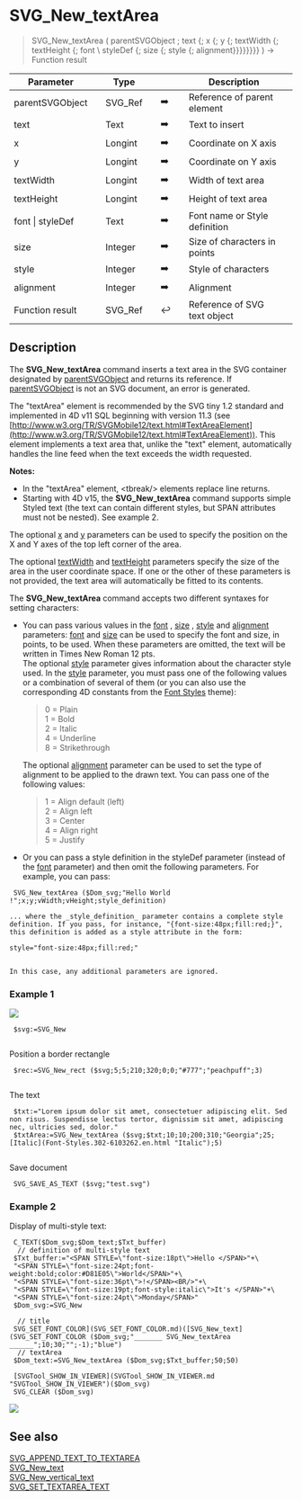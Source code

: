 <!-- svgReference := SVG_New_textArea ( svgObject ; text ; x ; y ; width ; height ; Font_Name ; Font_Size ; fontStyles ; fontAlignment )
 -> svgObject (Text)
 -> text (Text) - String to write
 -> x (Real) - X position
 -> y (Real) - Y position
 -> width (Real)
 -> height (Real)
 -> Font_Name (Text) - Default is Time New Roman
 -> Font_Size (Long Integer) - Default is 12 pt
 -> fontStyles (Long Integer) - Default is standard
 -> fontAlignment (Long Integer) - Default is start (Left)
 <- svgReference (Text)-->
# SVG_New_textArea

> SVG_New_textArea ( parentSVGObject ; text {; x {; y {; textWidth {; textHeight {; font \ styleDef {; size {; style {; alignment}}}}}}}} ) -> Function result

| Parameter |     | Type |     |     |     | Description |     |
| --- | --- | --- | --- | --- | --- | --- | --- |
| parentSVGObject |     | SVG_Ref |     | ➡️ |     | Reference of parent element |     |
| text |     | Text |     | ➡️ |     | Text to insert |     |
| x   |     | Longint |     | ➡️ |     | Coordinate on X axis |     |
| y   |     | Longint |     | ➡️ |     | Coordinate on Y axis |     |
| textWidth |     | Longint |     | ➡️ |     | Width of text area |     |
| textHeight |     | Longint |     | ➡️ |     | Height of text area |     |
| font \| styleDef |     | Text |     | ➡️ |     | Font name or Style definition |     |
| size |     | Integer |     | ➡️ |     | Size of characters in points |     |
| style |     | Integer |     | ➡️ |     | Style of characters |     |
| alignment |     | Integer |     | ➡️ |     | Alignment |     |
| Function result |     | SVG_Ref |     | ↩️ |     | Reference of SVG text object |     |

## Description

The **SVG_New_textArea** command inserts a text area in the SVG container designated by [parentSVGObject](# "Reference of parent element") and returns its reference. If [parentSVGObject](# "Reference of parent element") is not an SVG document, an error is generated.

The "textArea" element is recommended by the SVG tiny 1.2 standard and implemented in 4D v11 SQL beginning with version 11.3 (see [http://www.w3.org/TR/SVGMobile12/text.html#TextAreaElement](http://www.w3.org/TR/SVGMobile12/text.html#TextAreaElement)). This element implements a text area that, unlike the "text" element, automatically handles the line feed when the text exceeds the width requested.

**Notes:**

* In the "textArea" element, &lt;tbreak/&gt; elements replace line returns.
* Starting with 4D v15, the **SVG_New_textArea** command supports simple Styled text (the text can contain different styles, but SPAN attributes must not be nested). See example 2.

The optional [x](# "Coordinate on X axis") and [y](# "Coordinate on Y axis") parameters can be used to specify the position on the X and Y axes of the top left corner of the area.

The optional [textWidth](# "Width of text area") and [textHeight](# "Height of text area") parameters specify the size of the area in the user coordinate space. If one or the other of these parameters is not provided, the text area will automatically be fitted to its contents.

The **SVG_New_textArea** command accepts two different syntaxes for setting characters:

* You can pass various values in the [font](# "Font name or Style definition") , [size](# "Size of characters in points") , [style](# "Style of characters") and [alignment](# "Alignment") parameters: [font](# "Font name or Style definition") and [size](# "Size of characters in points") can be used to specify the font and size, in points, to be used. When these parameters are omitted, the text will be written in Times New Roman 12 pts.  
    The optional [style](# "Style of characters") parameter gives information about the character style used. In the [style](# "Style of characters") parameter, you must pass one of the following values or a combination of several of them (or you can also use the corresponding 4D constants from the [Font Styles](https://doc.4d.com/4Dv19/4D/19.5/Font-Styles.302-6103262.en.html) theme):  

    > 0 = Plain  
    > 1 = Bold  
    > 2 = Italic  
    > 4 = Underline  
    > 8 = Strikethrough

    The optional [alignment](# "Alignment") parameter can be used to set the type of alignment to be applied to the drawn text. You can pass one of the following values:  

    > 1 = Align default (left)  
    > 2 = Align left  
    > 3 = Center  
    > 4 = Align right  
    > 5 = Justify

* Or you can pass a style definition in the styleDef parameter (instead of the [font](# "Font name or Style definition") parameter) and then omit the following parameters. For example, you can pass:  

```
 SVG_New_textArea ($Dom_svg;"Hello World !";x;y;vWidth;vHeight;style_definition)
```

    ... where the _style_definition_ parameter contains a complete style definition. If you pass, for instance, "{font-size:48px;fill:red;}", this definition is added as a style attribute in the form:  
    
    style="font-size:48px;fill:red;"
    
      
    In this case, any additional parameters are ignored.

### Example 1  

![](https://doc.4d.com/4Dv19/picture/196247/pict196247.en.png)


```4d
 $svg:=SVG_New   
  
```

Position a border rectangle  
```4d
 $rec:=SVG_New_rect ($svg;5;5;210;320;0;0;"#777";"peachpuff";3)  
  
```
The text  
```4d
 $txt:="Lorem ipsum dolor sit amet, consectetuer adipiscing elit. Sed non risus. Suspendisse lectus tortor, dignissim sit amet, adipiscing nec, ultricies sed, dolor."  
 $txtArea:=SVG_New_textArea ($svg;$txt;10;10;200;310;"Georgia";25;[Italic](Font-Styles.302-6103262.en.html "Italic");5)  
  
```

Save document  
```4d
 SVG_SAVE_AS_TEXT ($svg;"test.svg")

```
 


### Example 2  

Display of multi-style text:


```4d
 C_TEXT($Dom_svg;$Dom_text;$Txt_buffer)  
  // definition of multi-style text  
 $Txt_buffer:="<SPAN STYLE=\"font-size:18pt\">Hello </SPAN>"+\  
 "<SPAN STYLE=\"font-size:24pt;font-weight:bold;color:#D81E05\">World</SPAN>"+\  
 "<SPAN STYLE=\"font-size:36pt\">!</SPAN><BR/>"+\  
 "<SPAN STYLE=\"font-size:19pt;font-style:italic\">It's </SPAN>"+\  
 "<SPAN STYLE=\"font-size:24pt\">Monday</SPAN>"  
 $Dom_svg:=SVG_New   
   
  // title  
 SVG_SET_FONT_COLOR](SVG_SET_FONT_COLOR.md)([SVG_New_text](SVG_SET_FONT_COLOR ($Dom_svg;"_______ SVG_New_textArea ______";10;30;"";-1);"blue")  
  // textArea  
 $Dom_text:=SVG_New_textArea ($Dom_svg;$Txt_buffer;50;50)  
   
 [SVGTool_SHOW_IN_VIEWER](SVGTool_SHOW_IN_VIEWER.md "SVGTool_SHOW_IN_VIEWER")($Dom_svg)  
 SVG_CLEAR ($Dom_svg)
```

![](https://doc.4d.com/4Dv19/picture/2628819/pict2628819.en.png)

## See also

[SVG_APPEND_TEXT_TO_TEXTAREA](SVG_APPEND_TEXT_TO_TEXTAREA.md)  
[SVG_New_text](SVG_New_text.md)  
[SVG_New_vertical_text](SVG_New_vertical_text.md)  
[SVG_SET_TEXTAREA_TEXT](SVG_SET_TEXTAREA_TEXT.md)
